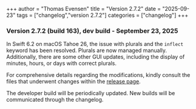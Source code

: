 +++
author = "Thomas Evensen"
title = "Version 2.7.2"
date = "2025-09-23"
tags = ["changelog","version 2.7.2"]
categories = ["changelog"]
+++

### Version 2.7.2 (build 163), dev build - September 23, 2025

In Swift 6.2 on macOS Tahoe 26, the issue with plurals and the `inflect` keyword has been resolved. Plurals are now managed manually. Additionally, there are some other GUI updates, including the display of minutes, hours, or days with correct plurals.

For comprehensive details regarding the modifications, kindly consult the files that underwent changes within the [release page](https://github.com/rsyncOSX/RsyncUI/releases/tag/v2.7.2b2).

The developer build will be periodically updated. New builds will be communicated through the changelog.
